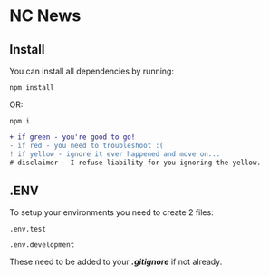 # **NC News**

## **Install**
You can install all dependencies by running:
```
npm install
```
OR:

```
npm i
```

```diff
+ if green - you're good to go!
- if red - you need to troubleshoot :(
! if yellow - ignore it ever happened and move on...
# disclaimer - I refuse liability for you ignoring the yellow.
```

## **.ENV**

To setup your environments you need to create 2 files:

```
.env.test
```

```
.env.development
```

These need to be added to your **_.gitignore_** if not already.
